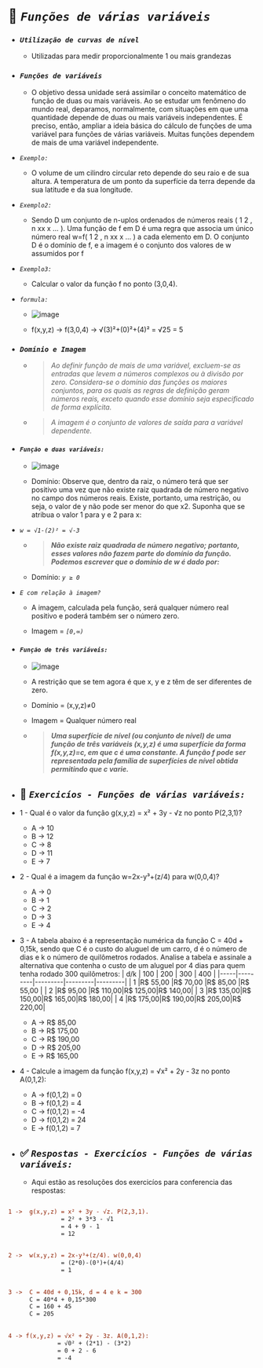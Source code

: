 # 📌 **_`Funções de várias variáveis`_**

<!--ts-->

* ### **_`Utilização de curvas de nível`_**
  * Utilizadas para medir proporcionalmente 1 ou mais grandezas

* ### **_`Funções de variáveis`_**

  * O objetivo dessa unidade será assimilar o conceito matemático de função de duas ou mais variáveis. Ao se estudar um fenômeno do mundo real, deparamos, normalmente, com situações em que uma quantidade depende de duas ou mais variáveis independentes. É preciso, então, ampliar a ideia básica do cálculo de funções de uma variável para funções de várias variáveis.
Muitas funções dependem de mais de uma variável independente.

* _`Exemplo:`_

  * O volume de um cilindro circular reto depende do seu raio e de sua altura. A temperatura de um ponto da superfície da terra depende da sua latitude e da sua longitude.

* _`Exemplo2:`_

  * Sendo D um conjunto de n-uplos ordenados de números reais ( 1 2 , n xx x … ). Uma função de f em D é uma regra que associa um único número real w=f( 1 2 , n xx x … ) a cada elemento em D. O conjunto D é o domínio de f, e a imagem é o conjunto dos valores de w assumidos por f

* _`Exemplo3:`_

  * Calcular o valor da função f no ponto (3,0,4). 

* _`formula:`_

  * ![image](https://user-images.githubusercontent.com/41032795/134772569-7b1150b2-b605-4fef-9900-6391d85985b0.png)

  * f(x,y,z) -> f(3,0,4) -> √(3)²+(0)²+(4)² = √25 = 5

* ### **_`Domínio e Imagem`_**
  * > _Ao definir função de mais de uma variável, excluem-se as entradas que levem a números complexos ou à divisão por zero. Considera-se o domínio das funções os maiores conjuntos, para os quais as regras de definição geram números reais, exceto quando esse domínio seja especificado de forma explícita._ 

  * > _A imagem é o conjunto de valores de saída para a variável dependente._

* #### **_`Função e duas variáveis:`_**

  * ![image](https://user-images.githubusercontent.com/41032795/134772643-eeaa26fb-1f81-482f-9c43-ecc955a54d84.png)

  * Domínio: Observe que, dentro da raiz, o número terá que ser positivo uma vez que não existe raiz quadrada de número negativo no campo dos números reais. Existe, portanto, uma restrição, ou seja, o valor de y não pode ser menor do que x2. Suponha que se atribua o valor 1 para y e 2 para x:

* _`w = √1-(2)² = √-3`_

  * > **_Não existe raiz quadrada de número negativo; portanto, esses valores não fazem parte do domínio da função. Podemos escrever que o domínio de w é dado por:_**

  * Domínio: _`y ≥ 0`_

* _`E com relação à imagem?`_

  * A imagem, calculada pela função, será qualquer número real positivo e poderá também ser o número zero.

  * Imagem = _`[0,∞)`_


* #### **_`Função de três variáveis:`_**

  * ![image](https://cdn.discordapp.com/attachments/891308836810539071/891308877268799548/Screenshot_1.png)

  * A restrição que se tem agora é que x, y e z têm de ser diferentes de zero.

  * Domínio = (x,y,z)≠0

  * Imagem = Qualquer número real

  * > **_Uma superfície de nível (ou conjunto de nível) de uma função de três variáveis (x,y,z) é uma superfície da forma f(x,y,z)=c, em que c é uma constante. A função f pode ser representada pela família de superfícies de nível obtida permitindo que c varie._**


* ## 💼 **_`Exercicíos - Funções de várias variáveis:`_**
<!--ts-->
   * 1 - Qual é o valor da função g(x,y,z) = x² + 3y - √z no ponto P(2,3,1)?
      *  A -> 10 
      *  B -> 12
      *  C -> 8
      *  D -> 11
      *  E -> 7


  * 2 - Qual é a imagem da função w=2x-y³+(z/4) para w(0,0,4)?
      *  A -> 0
      *  B -> 1
      *  C -> 2
      *  D -> 3
      *  E -> 4

  * 3 - A tabela abaixo é a representação numérica da função C = 40d + 0,15k, sendo que C é o custo do aluguel de um carro, d é o número de dias e k o número de quilômetros rodados. Analise a tabela e assinale a alternativa que contenha o custo de um aluguel por 4 dias para quem tenha rodado 300 quilômetros:
      | d/k |   100   |   200   |   300   |   400   |
      |-----|---------|---------|---------|---------|
      |  1  |R$ 55,00 |R$ 70,00 |R$ 85,00 |R$ 55,00 |
      |  2  |R$ 95,00 |R$ 110,00|R$ 125,00|R$ 140,00|
      |  3  |R$ 135,00|R$ 150,00|R$ 165,00|R$ 180,00|
      |  4  |R$ 175,00|R$ 190,00|R$ 205,00|R$ 220,00|
      
      *  A -> R$ 85,00
      *  B -> R$ 175,00
      *  C -> R$ 190,00
      *  D -> R$ 205,00
      *  E -> R$ 165,00

  * 4 - Calcule a imagem da função f(x,y,z) = √x² + 2y - 3z no ponto A(0,1,2):
      *  A -> f(0,1,2) = 0
      *  B -> f(0,1,2) = 4
      *  C -> f(0,1,2) = -4
      *  D -> f(0,1,2) = 24
      *  E -> f(0,1,2) = 7
<!--te-->

* ## ✅ **_`Respostas - Exercicíos - Funções de várias variáveis:`_**

  * Aqui estão as resoluções dos exercicíos para conferencia das respostas:

```diff

1 ->  g(x,y,z) = x² + 3y - √z. P(2,3,1).
               = 2² + 3*3 - √1
               = 4 + 9 - 1
               = 12
             
             
2 ->  w(x,y,z) = 2x-y³+(z/4). w(0,0,4)
               = (2*0)-(0³)+(4/4)
               = 1
               
               
3 ->  C = 40d + 0,15k, d = 4 e k = 300
      C = 40*4 + 0,15*300
      C = 160 + 45
      C = 205
          
          
4 -> f(x,y,z) = √x² + 2y - 3z. A(0,1,2):
              = √0² + (2*1) - (3*2)
              = 0 + 2 - 6
              = -4
```
<!--te-->
